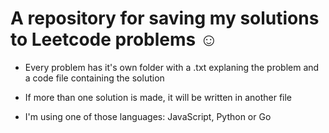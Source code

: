 # A repository for saving my solutions to Leetcode problems :relaxed:

- Every problem has it's own folder with a .txt explaning the problem and a code file containing the solution

- If more than one solution is made, it will be written in another file

- I'm using one of those languages: JavaScript, Python or Go 
